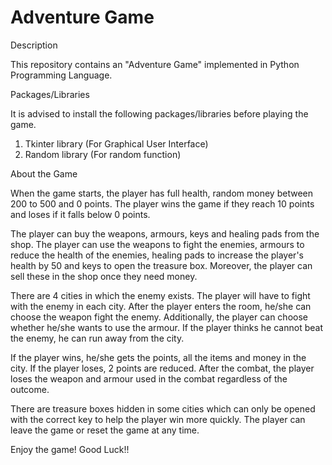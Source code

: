 # Adventure Game

Description 

This repository contains an "Adventure Game" implemented in Python Programming Language.

Packages/Libraries

It is advised to install the following packages/libraries before playing the game.

1. Tkinter library (For Graphical User Interface)
2. Random library (For random function)

About the Game

When the game starts, the player has full health, random money between 200 to 500 and 0 points. The player wins the game if they reach 10 points and loses if it falls below 0 points.

The player can buy the weapons, armours, keys and healing pads from the shop. The player can use the weapons to fight the enemies, armours to reduce the health of the enemies, healing pads to increase the player's health by 50 and keys to open the treasure box. Moreover, the player can sell these in the shop once they need money.

There are 4 cities in which the enemy exists. The player will have to fight with the enemy in each city. After the player enters the room, he/she can choose the weapon fight the enemy. Additionally, the player can choose whether he/she wants to use the armour. If the player thinks he cannot beat the enemy, he can run away from the city.

If the player wins, he/she gets the points, all the items and money in the city. If the player loses, 2 points are reduced. After the combat, the player loses the weapon and armour used in the combat regardless of the outcome.

There are treasure boxes hidden in some cities which can only be opened with the correct key to help the player win more quickly. The player can leave the game or reset the game at any time.

Enjoy the game! Good Luck!!
